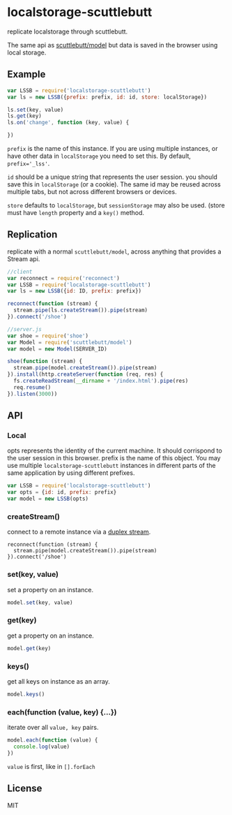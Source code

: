 # localstorage-scuttlebutt

replicate localstorage through scuttlebutt.

The same api as [scuttlebutt/model](https://github.com/dominictarr/scuttlebutt#scuttlebuttmodel)
but data is saved in the browser using local storage.

## Example

``` js
var LSSB = require('localstorage-scuttlebutt')
var ls = new LSSB({prefix: prefix, id: id, store: localStorage})

ls.set(key, value)
ls.get(key)
ls.on('change', function (key, value) {

})
```

`prefix` is the name of this instance. If you are using multiple instances,
or have other data in `localStorage` you need to set this. By default,
`prefix='_lss'`.

`id` should be a unique string that represents the user session.
you should save this in `localStorage` (or a cookie).
The same id may be reused across multiple tabs,
but not across different browsers or devices.

`store` defaults to `localStorage`, but `sessionStorage` may also be used. 
(store must have `length` property and a `key()` method.
 
## Replication

replicate with a normal `scuttlebutt/model`, across anything that provides a Stream api.

``` js
//client
var reconnect = require('reconnect')
var LSSB = require('localstorage-scuttlebutt')
var ls = new LSSB({id: ID, prefix: prefix})

reconnect(function (stream) {
  stream.pipe(ls.createStream()).pipe(stream)
}).connect('/shoe')
```

``` js
//server.js
var shoe = require('shoe')
var Model = require('scuttlebutt/model')
var model = new Model(SERVER_ID)

shoe(function (stream) {
  stream.pipe(model.createStream()).pipe(stream)
}).install(http.createServer(function (req, res) {
  fs.createReadStream(__dirname + '/index.html').pipe(res)
  req.resume()
}).listen(3000))
```

## API

### Local

opts represents the identity of the current machine.
It should corrispond to the user session in this browser.
prefix is the name of this object. You may use multiple
`localstorage-scuttlebutt` instances in different parts of the same application
by using different prefixes.

``` js
var LSSB = require('localstorage-scuttlebutt')
var opts = {id: id, prefix: prefix}
var model = new LSSB(opts)
```

### createStream()

connect to a remote instance via a [duplex stream](https://github.com/substack/stream-handbook#duplex).
```
reconnect(function (stream) {
  stream.pipe(model.createStream()).pipe(stream)
}).connect('/shoe')
```

### set(key, value)

set a property on an instance.

``` js
model.set(key, value)
```

### get(key)

get a property on an instance.

``` js
model.get(key)
```

### keys()

get all keys on instance as an array.

``` js
model.keys()
```

### each(function (value, key) {...})

iterate over all `value, key` pairs.

``` js
model.each(function (value) {
  console.log(value)
})
```
`value` is first, like in `[].forEach` 

## License

MIT
